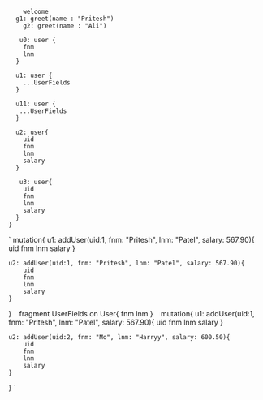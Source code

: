 ``` query{
 	welcome
  g1: greet(name : "Pritesh")
	g2: greet(name : "Ali")
  
   u0: user {
  	fnm
    lnm
  }
  
  u1: user {
    ...UserFields
  }
  
  u11: user {
   ...UserFields
  }
  
  u2: user{
    uid
    fnm
    lnm
    salary
  }
  
   u3: user{
    uid
    fnm
    lnm
    salary
  }
}
```

`
mutation{
    u1: addUser(uid:1, fnm: "Pritesh", lnm: "Patel", salary: 567.90){
        uid
        fnm
        lnm
        salary
    }

    u2: addUser(uid:1, fnm: "Pritesh", lnm: "Patel", salary: 567.90){
        uid
        fnm
        lnm
        salary
    }
}
`
`
fragment UserFields on User{
  fnm
  lnm
}
`
`
mutation{
    u1: addUser(uid:1, fnm: "Pritesh", lnm: "Patel", salary: 567.90){
        uid
        fnm
        lnm
        salary
    }

    u2: addUser(uid:2, fnm: "Mo", lnm: "Harryy", salary: 600.50){
        uid
        fnm
        lnm
        salary
    }
}
`